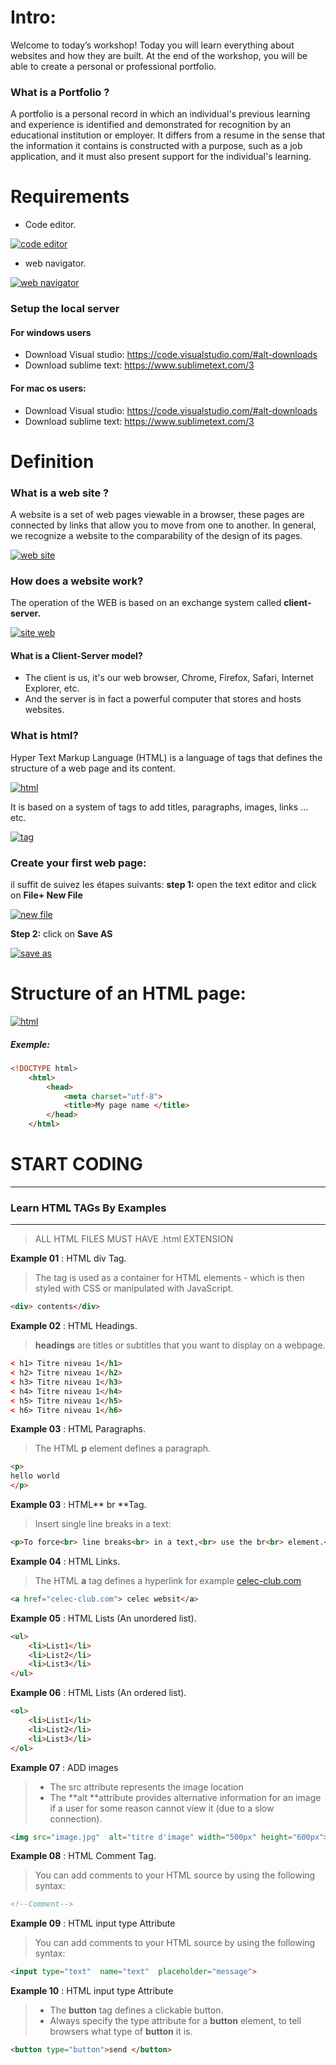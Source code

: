 # Intro: 
Welcome to today’s workshop!
Today you will learn everything about websites and how they are built.
At the end of the workshop, you will be able to create a personal or professional portfolio. 

### What is a Portfolio ?

A portfolio is a personal record in which an individual's previous learning and experience is identified and demonstrated for recognition by an educational institution or employer. It differs from a resume in the sense that the information it contains is constructed with a purpose, such as a job application, and it must also present support for the individual's learning.


# Requirements
- Code editor.

[![code editor](https://i.postimg.cc/T2jQDQ5M/Capture.png "code editor")](http:https://i.postimg.cc/T2jQDQ5M/Capture.png// "code editor")

- web navigator.

[![web navigator](https://i.postimg.cc/fbLTxHRH/Capture1.png "web navigator")](httphttps://i.postimg.cc/fbLTxHRH/Capture1.png:// "web navigator")

### Setup the local server
#### For windows users
- Download Visual studio: https://code.visualstudio.com/#alt-downloads
- Download sublime text: https://www.sublimetext.com/3
 
#### For mac os users:   
- Download Visual studio: https://code.visualstudio.com/#alt-downloads
- Download sublime text: https://www.sublimetext.com/3

# Definition
### What is a web site ?
A website is a set of web pages viewable in a browser, these pages are connected by links that allow you to move from one to another. In general, we recognize a website to the comparability of the design of its pages.


[![web site](https://i.postimg.cc/Zq9VvSpV/Sans-titre.png "web site")](http://https://i.postimg.cc/Zq9VvSpV/Sans-titre.png "web site")

### How does a website work?
The operation of the WEB is based on an exchange system called **client-server.**

[![site web](https://i.postimg.cc/t4746STB/Chrome.png "site web")](http:/https://i.postimg.cc/t4746STB/Chrome.png/ "site web")

#### What is a Client-Server model?
- The client is us, it's our web browser, Chrome, Firefox, Safari, Internet Explorer, etc.
- And the server is in fact a powerful computer that stores and hosts websites.


### What is html?
Hyper Text Markup Language (HTML) is a language of tags that defines the structure of a web page and its content.

[![html ](https://i.postimg.cc/d0JG0s5b/Capture8.png "html ")](http://https://i.postimg.cc/d0JG0s5b/Capture8.png "html ")

It is based on a system of tags to add titles, paragraphs, images, links ... etc.

[![tag](https://i.postimg.cc/Yqh5fJ6L/Capture4.png "tag")](http://https://i.postimg.cc/Yqh5fJ6L/Capture4.png "tag")


### Create your first web page:
il suffit de suivez les étapes suivants:
**step 1:** open the text editor and click on   **File+ New File** 

[![new file](https://i.postimg.cc/x1fKfjxW/Capture9.png "new file")](http://https://i.postimg.cc/x1fKfjxW/Capture9.png "new file")

**Step 2:** click on **Save AS**


[![save as](https://i.postimg.cc/cC6bhnnG/Capture6.png "save as")](http://https://i.postimg.cc/cC6bhnnG/Capture6.png "save as")

# Structure of an HTML page:

[![html](https://i.postimg.cc/PqFNkT9z/Capture7.png "html")](htthttps://i.postimg.cc/PqFNkT9z/Capture7.pngp:// "html")

##### Exemple: 
    
```html
<!DOCTYPE html>
    <html>
        <head>
            <meta charset="utf-8">
            <title>My page name </title>
        </head>
    </html>
```

# START CODING
------------
### Learn HTML TAGs   By Examples
------------
>  ALL HTML FILES MUST HAVE .html EXTENSION

**Example 01** :  HTML div Tag.
> The tag is used as a container for HTML elements - which is then styled with CSS or manipulated with JavaScript.

```html
<div> contents</div>
```

**Example 02** : HTML Headings.
> **headings** are titles or subtitles that you want to display on a webpage.

```html
< h1> Titre niveau 1</h1>
< h2> Titre niveau 1</h2>
< h3> Titre niveau 1</h3>
< h4> Titre niveau 1</h4>
< h5> Titre niveau 1</h5>
< h6> Titre niveau 1</h6>
```

**Example 03** :  HTML Paragraphs.
> The HTML **p** element defines a paragraph.

```html
<p>
hello world
</p>
```

**Example 03** :  HTML** br **Tag.
> Insert single line breaks in a text:

```html
<p>To force<br> line breaks<br> in a text,<br> use the br<br> element.</p>

```


**Example 04** :  HTML Links.
>The HTML **a** tag defines a hyperlink for example [ celec-club.com](http://celec-club.com " celec-club.com")

```html
<a href="celec-club.com"> celec websit</a>
```

**Example 05** : HTML Lists (An unordered  list).

```html
<ul>
	<li>List1</li>
	<li>List2</li>
	<li>List3</li>
</ul>
```
**Example 06** : HTML Lists (An ordered  list).
```html
<ol>
	<li>List1</li>
	<li>List2</li>
	<li>List3</li>
</ol>
```
**Example 07** :  ADD images
> - The src attribute represents the image location
> -  The **alt **attribute provides alternative information for an image if a user for some reason cannot view it (due to a slow connection).

```html
<img src="image.jpg"  alt="titre d'image" width="500px" height="600px">
```

**Example 08** :  HTML Comment Tag.
> You can add comments to your HTML source by using the following syntax:

```html
<!--Comment-->
```
**Example 09** : HTML input type Attribute
> You can add comments to your HTML source by using the following syntax:

```html
<input type="text"  name="text"  placeholder="message">
```
**Example 10** : HTML input type Attribute
> - The **button** tag defines a clickable button.
> - Always specify the type attribute for a **button** element, to tell browsers what type of **button** it is.

```html
<button type="button">send </button>
```
